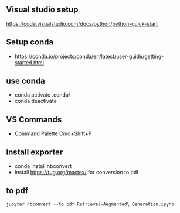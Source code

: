 

## Visual studio setup
https://code.visualstudio.com/docs/python/python-quick-start

## Setup conda
* https://conda.io/projects/conda/en/latest/user-guide/getting-started.html

## use conda
* conda activate .conda/ 
* conda deactivate

## VS Commands
* Command Palette  Cmd+Shift+P

## install exporter
* conda install nbconvert
* install https://tug.org/mactex/ for conversion to pdf

## to pdf
```
jupyter nbconvert --to pdf Retrieval-Augmented\ Generation.ipynb
```